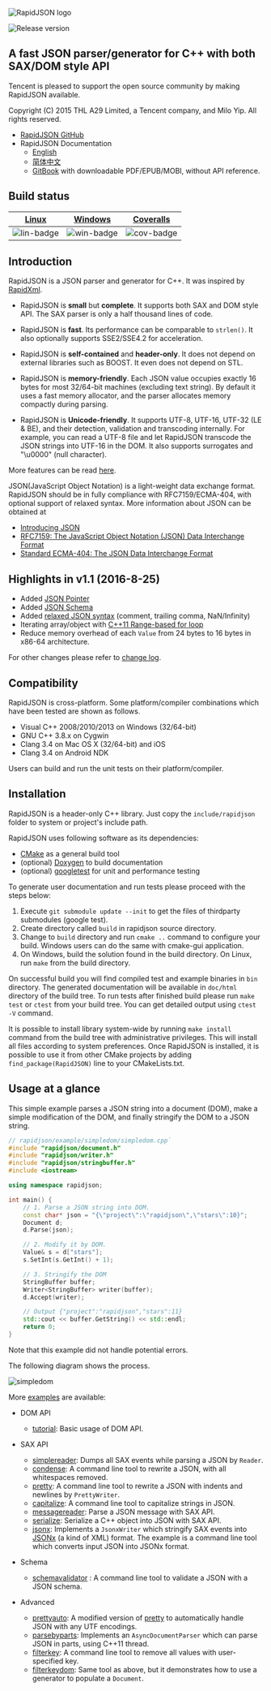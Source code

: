 ![RapidJSON logo](doc/logo/rapidjson.png)

![Release version](https://img.shields.io/badge/release-v1.1.0-blue.svg)

## A fast JSON parser/generator for C++ with both SAX/DOM style API

Tencent is pleased to support the open source community by making RapidJSON available.

Copyright (C) 2015 THL A29 Limited, a Tencent company, and Milo Yip. All rights reserved.

* [RapidJSON GitHub](https://github.com/Tencent/rapidjson/)
* RapidJSON Documentation
  * [English](http://rapidjson.org/)
  * [简体中文](http://rapidjson.org/zh-cn/)
  * [GitBook](https://www.gitbook.com/book/miloyip/rapidjson/) with downloadable PDF/EPUB/MOBI, without API reference.

## Build status

| [Linux][lin-link] | [Windows][win-link] | [Coveralls][cov-link] |
| :---------------: | :-----------------: | :-------------------: |
| ![lin-badge]      | ![win-badge]        | ![cov-badge]          |

[lin-badge]: https://travis-ci.org/Tencent/rapidjson.svg?branch=master "Travis build status"
[lin-link]:  https://travis-ci.org/Tencent/rapidjson "Travis build status"
[win-badge]: https://ci.appveyor.com/api/projects/status/l6qulgqahcayidrf/branch/master?svg=true "AppVeyor build status"
[win-link]:  https://ci.appveyor.com/project/miloyip/rapidjson-0fdqj/branch/master "AppVeyor build status"
[cov-badge]: https://coveralls.io/repos/Tencent/rapidjson/badge.svg?branch=master "Coveralls coverage"
[cov-link]:  https://coveralls.io/r/Tencent/rapidjson?branch=master "Coveralls coverage"

## Introduction

RapidJSON is a JSON parser and generator for C++. It was inspired by [RapidXml](http://rapidxml.sourceforge.net/).

* RapidJSON is **small** but **complete**. It supports both SAX and DOM style API. The SAX parser is only a half thousand lines of code.

* RapidJSON is **fast**. Its performance can be comparable to `strlen()`. It also optionally supports SSE2/SSE4.2 for acceleration.

* RapidJSON is **self-contained** and **header-only**. It does not depend on external libraries such as BOOST. It even does not depend on STL.

* RapidJSON is **memory-friendly**. Each JSON value occupies exactly 16 bytes for most 32/64-bit machines (excluding text string). By default it uses a fast memory allocator, and the parser allocates memory compactly during parsing.

* RapidJSON is **Unicode-friendly**. It supports UTF-8, UTF-16, UTF-32 (LE & BE), and their detection, validation and transcoding internally. For example, you can read a UTF-8 file and let RapidJSON transcode the JSON strings into UTF-16 in the DOM. It also supports surrogates and "\u0000" (null character).

More features can be read [here](doc/features.md).

JSON(JavaScript Object Notation) is a light-weight data exchange format. RapidJSON should be in fully compliance with RFC7159/ECMA-404, with optional support of relaxed syntax. More information about JSON can be obtained at
* [Introducing JSON](http://json.org/)
* [RFC7159: The JavaScript Object Notation (JSON) Data Interchange Format](https://tools.ietf.org/html/rfc7159)
* [Standard ECMA-404: The JSON Data Interchange Format](https://www.ecma-international.org/publications/standards/Ecma-404.htm)

## Highlights in v1.1 (2016-8-25)

* Added [JSON Pointer](doc/pointer.md)
* Added [JSON Schema](doc/schema.md)
* Added [relaxed JSON syntax](doc/dom.md) (comment, trailing comma, NaN/Infinity)
* Iterating array/object with [C++11 Range-based for loop](doc/tutorial.md)
* Reduce memory overhead of each `Value` from 24 bytes to 16 bytes in x86-64 architecture.

For other changes please refer to [change log](CHANGELOG.md).

## Compatibility

RapidJSON is cross-platform. Some platform/compiler combinations which have been tested are shown as follows.
* Visual C++ 2008/2010/2013 on Windows (32/64-bit)
* GNU C++ 3.8.x on Cygwin
* Clang 3.4 on Mac OS X (32/64-bit) and iOS
* Clang 3.4 on Android NDK

Users can build and run the unit tests on their platform/compiler.

## Installation

RapidJSON is a header-only C++ library. Just copy the `include/rapidjson` folder to system or project's include path.

RapidJSON uses following software as its dependencies:
* [CMake](https://cmake.org/) as a general build tool
* (optional) [Doxygen](http://www.doxygen.org) to build documentation
* (optional) [googletest](https://github.com/google/googletest) for unit and performance testing

To generate user documentation and run tests please proceed with the steps below:

1. Execute `git submodule update --init` to get the files of thirdparty submodules (google test).
2. Create directory called `build` in rapidjson source directory.
3. Change to `build` directory and run `cmake ..` command to configure your build. Windows users can do the same with cmake-gui application.
4. On Windows, build the solution found in the build directory. On Linux, run `make` from the build directory.

On successful build you will find compiled test and example binaries in `bin`
directory. The generated documentation will be available in `doc/html`
directory of the build tree. To run tests after finished build please run `make
test` or `ctest` from your build tree. You can get detailed output using `ctest
-V` command.

It is possible to install library system-wide by running `make install` command
from the build tree with administrative privileges. This will install all files
according to system preferences.  Once RapidJSON is installed, it is possible
to use it from other CMake projects by adding `find_package(RapidJSON)` line to
your CMakeLists.txt.

## Usage at a glance

This simple example parses a JSON string into a document (DOM), make a simple modification of the DOM, and finally stringify the DOM to a JSON string.

~~~~~~~~~~cpp
// rapidjson/example/simpledom/simpledom.cpp`
#include "rapidjson/document.h"
#include "rapidjson/writer.h"
#include "rapidjson/stringbuffer.h"
#include <iostream>

using namespace rapidjson;

int main() {
    // 1. Parse a JSON string into DOM.
    const char* json = "{\"project\":\"rapidjson\",\"stars\":10}";
    Document d;
    d.Parse(json);

    // 2. Modify it by DOM.
    Value& s = d["stars"];
    s.SetInt(s.GetInt() + 1);

    // 3. Stringify the DOM
    StringBuffer buffer;
    Writer<StringBuffer> writer(buffer);
    d.Accept(writer);

    // Output {"project":"rapidjson","stars":11}
    std::cout << buffer.GetString() << std::endl;
    return 0;
}
~~~~~~~~~~

Note that this example did not handle potential errors.

The following diagram shows the process.

![simpledom](doc/diagram/simpledom.png)

More [examples](https://github.com/Tencent/rapidjson/tree/master/example) are available:

* DOM API
  * [tutorial](https://github.com/Tencent/rapidjson/blob/master/example/tutorial/tutorial.cpp): Basic usage of DOM API.

* SAX API
  * [simplereader](https://github.com/Tencent/rapidjson/blob/master/example/simplereader/simplereader.cpp): Dumps all SAX events while parsing a JSON by `Reader`.
  * [condense](https://github.com/Tencent/rapidjson/blob/master/example/condense/condense.cpp): A command line tool to rewrite a JSON, with all whitespaces removed.
  * [pretty](https://github.com/Tencent/rapidjson/blob/master/example/pretty/pretty.cpp): A command line tool to rewrite a JSON with indents and newlines by `PrettyWriter`.
  * [capitalize](https://github.com/Tencent/rapidjson/blob/master/example/capitalize/capitalize.cpp): A command line tool to capitalize strings in JSON.
  * [messagereader](https://github.com/Tencent/rapidjson/blob/master/example/messagereader/messagereader.cpp): Parse a JSON message with SAX API.
  * [serialize](https://github.com/Tencent/rapidjson/blob/master/example/serialize/serialize.cpp): Serialize a C++ object into JSON with SAX API.
  * [jsonx](https://github.com/Tencent/rapidjson/blob/master/example/jsonx/jsonx.cpp): Implements a `JsonxWriter` which stringify SAX events into [JSONx](https://www-01.ibm.com/support/knowledgecenter/SS9H2Y_7.1.0/com.ibm.dp.doc/json_jsonx.html) (a kind of XML) format. The example is a command line tool which converts input JSON into JSONx format.

* Schema
  * [schemavalidator](https://github.com/Tencent/rapidjson/blob/master/example/schemavalidator/schemavalidator.cpp) : A command line tool to validate a JSON with a JSON schema.

* Advanced
  * [prettyauto](https://github.com/Tencent/rapidjson/blob/master/example/prettyauto/prettyauto.cpp): A modified version of [pretty](https://github.com/Tencent/rapidjson/blob/master/example/pretty/pretty.cpp) to automatically handle JSON with any UTF encodings.
  * [parsebyparts](https://github.com/Tencent/rapidjson/blob/master/example/parsebyparts/parsebyparts.cpp): Implements an `AsyncDocumentParser` which can parse JSON in parts, using C++11 thread.
  * [filterkey](https://github.com/Tencent/rapidjson/blob/master/example/filterkey/filterkey.cpp): A command line tool to remove all values with user-specified key.
  * [filterkeydom](https://github.com/Tencent/rapidjson/blob/master/example/filterkeydom/filterkeydom.cpp): Same tool as above, but it demonstrates how to use a generator to populate a `Document`.
